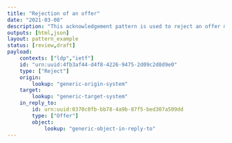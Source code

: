 ```yaml
---
title: "Rejection of an offer"
date: "2021-03-08"
description: "This acknowledgement pattern is used to reject an offer made in a previous notification."
outputs: [html,json]
layout: pattern_example
status: [review,draft]
payload:
    contexts: ["ldp","ietf"]
    id: "urn:uuid:4fb3af44-d4f8-4226-9475-2d09c2d8d9e0"
    type: ["Reject"]
    origin:
        lookup: "generic-origin-system"
    target:
        lookup: "generic-target-system"
    in_reply_to:
        id: urn:uuid:0370c0fb-bb78-4a9b-87f5-bed307a509dd
        type: ["Offer"]
        object:
            lookup: "generic-object-in-reply-to"
---
```


